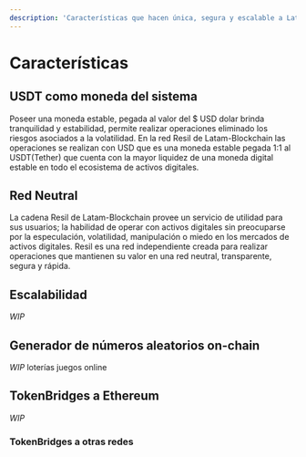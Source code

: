 ```yaml
---
description: 'Características que hacen única, segura y escalable a Latam-Blockchain.'
---
```


# Características

## USDT como moneda del sistema

Poseer una moneda estable, pegada al valor del $ USD dolar brinda tranquilidad y estabilidad, permite realizar operaciones eliminado los riesgos asociados a la volatilidad. En la red Resil de Latam-Blockchain las operaciones se realizan con USD que es una moneda estable pegada 1:1 al USDT\(Tether\) que cuenta con la mayor liquidez de una moneda digital estable en todo el ecosistema de activos digitales.

## Red Neutral

La cadena Resil de Latam-Blockchain provee un servicio de utilidad para sus usuarios; la habilidad de operar con activos digitales sin preocuparse por la especulación, volatilidad, manipulación o miedo en los mercados de activos digitales. Resil es una red independiente creada para realizar operaciones que mantienen su valor en una red neutral, transparente, segura y rápida.

## Escalabilidad

_WIP_

## Generador de números aleatorios on-chain

_WIP_
loterías juegos online

## TokenBridges a Ethereum

_WIP_

### TokenBridges a otras redes

